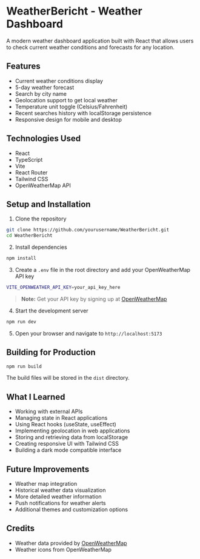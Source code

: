 # WeatherBericht - Weather Dashboard

A modern weather dashboard application built with React that allows users to check current weather conditions and forecasts for any location.

## Features

- Current weather conditions display
- 5-day weather forecast
- Search by city name
- Geolocation support to get local weather
- Temperature unit toggle (Celsius/Fahrenheit)
- Recent searches history with localStorage persistence
- Responsive design for mobile and desktop

## Technologies Used

- React
- TypeScript
- Vite
- React Router
- Tailwind CSS
- OpenWeatherMap API

## Setup and Installation

1. Clone the repository
```bash
git clone https://github.com/yourusername/WeatherBericht.git
cd WeatherBericht
```

2. Install dependencies
```bash
npm install
```

3. Create a `.env` file in the root directory and add your OpenWeatherMap API key
```bash
VITE_OPENWEATHER_API_KEY=your_api_key_here
```

> **Note:** Get your API key by signing up at [OpenWeatherMap](https://home.openweathermap.org/users/sign_up)

4. Start the development server
```bash
npm run dev
```

5. Open your browser and navigate to `http://localhost:5173`

## Building for Production

```bash
npm run build
```

The build files will be stored in the `dist` directory.

## What I Learned

- Working with external APIs
- Managing state in React applications
- Using React hooks (useState, useEffect)
- Implementing geolocation in web applications
- Storing and retrieving data from localStorage
- Creating responsive UI with Tailwind CSS
- Building a dark mode compatible interface

## Future Improvements

- Weather map integration
- Historical weather data visualization
- More detailed weather information
- Push notifications for weather alerts
- Additional themes and customization options

## Credits

- Weather data provided by [OpenWeatherMap](https://openweathermap.org/api)
- Weather icons from OpenWeatherMap
